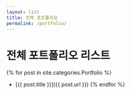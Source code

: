 ```yaml
---
layout: list
title: 전체 포트폴리오
permalink: /portfolio/
---
```


# 전체 포트폴리오 리스트

{% for post in site.categories.Portfolio %}

- [{{ post.title }}]({{ post.url }})
  {% endfor %}

